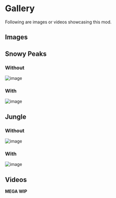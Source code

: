 # Gallery

Following are images or videos showcasing this mod.

## Images

## Snowy Peaks

### Without

![image](https://user-images.githubusercontent.com/89975834/144984302-670b7230-133f-4221-85dc-adcdcc0cf681.png)
### With

![image](https://user-images.githubusercontent.com/89975834/144984323-8ebe8db3-63bf-4a34-87f5-c47b4bf72a2d.png)
## Jungle

### Without

![image](https://user-images.githubusercontent.com/89975834/144984373-a121d484-ecc2-4e4d-8683-4a888887c76f.png)

### With

![image](https://user-images.githubusercontent.com/89975834/144984393-b08ed237-347e-454f-bdd0-342c39785455.png)
## Videos

**MEGA WIP**
